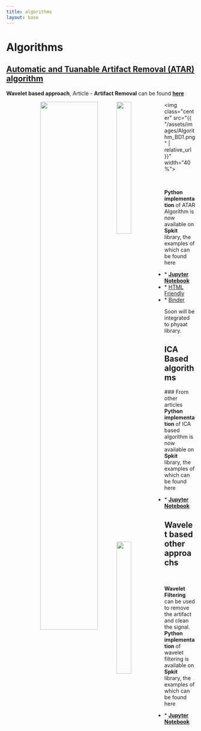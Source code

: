 ```yaml
---
title: algorithms
layout: base
---
```


<div class="section" id="Algorithm">
<h1>Algorithms<a class="headerlink" href="#experiment" title="Permalink to this headline"></a></h1>
<h2 ><a href="artifact_algo.html">Automatic and Tuanable Artifact Removal (ATAR) algorithm</a></h2>
<strong>Wavelet based approach</strong>, Article - <strong>Artifact Removal</strong> can be found <a href="https://doi.org/10.1016/j.bspc.2019.101624" target="_blank"><strong>here</strong></a><a href="https://doi.org/10.1016/j.bspc.2019.101624" target="_blank"> <i class="fa fa-file-pdf-o" style="font-size:24px;color:red"></i></a>
<br>

<center>
<figure>
<img style="float: left;"  src="{{ "/assets/images/Beta.gif" | relative_url }}" width="60%">
</figure>
</center>

<figure>
<img style="float: left;"  src="{{ "/assets/images/SignalsSeg3_WPD50_a.png" | relative_url }}" width="30%">
<img style="float: left;"  src="{{ "/assets/images/SignalsSeg3_WPD50_b.png" | relative_url }}" width="30%">
</figure>
  
<img class="center" src="{{ "/assets/images/Algorithm_BD1.png" | relative_url }}" width="40%">

 <br>

<strong>Python implementation </strong> of ATAR Algorithm is now available on <strong>Spkit</strong> library, the examples of which can be found here
 
<ul class="simple">
  <li>* <a href="https://nbviewer.org/github/Nikeshbajaj/Notebooks/blob/master/spkit/SP/ATAR_Algorithm_EEG_Artifact_Removal.ipynb" target="_blank"><strong>Jupyter Notebook </strong></a></li>
  <li>* <a href="https://spkit.github.io/guide/notebooks/ATAR_Algorithm_EEG_Artifact_Removal.html" target="_blank">HTML Friendly</a></li>
  <li>* <a href="https://mybinder.org/v2/gh/Nikeshbajaj/Notebooks/master?filepath=spkit/SP/ATAR_Algorithm_EEG_Artifact_Removal.ipynb" target="_blank">Binder</a></li>
</ul>
Soon will be integrated to phyaat library.


<!--<a><img alt="Under construction" src="../_images0/IPR.gif" width="300"></a>-->
<!--<h3 style="background-color: #EBF5FB">ICA based Artifact removal approach<a class="headerlink" href="#institutions" title="Permalink to this headline"></a></h3> -->

<h2> ICA Based algorithms</h2>
### From other articles
<strong>Python implementation </strong> of ICA based algorithm is now available on <strong>Spkit</strong> library, the examples of which can be found here
<ul class="simple">
<li> * <a href="https://nbviewer.org/github/Nikeshbajaj/Notebooks/blob/master/spkit/SP/ICA_based_Artifact_Removal.ipynb" target="_blank"> <strong>Jupyter Notebook </strong></a>
</li>
</ul>

<h2>Wavelet based other approachs</h2>
<br>

 **Wavelet Filtering** can be used to remove the artifact and clean the signal. <strong>Python implementation </strong> of wavelet filtering is available on <strong>Spkit</strong> library, the examples of which can be found here 
<ul class="simple">
<li> 
  * <a href="https://nbviewer.org/github/Nikeshbajaj/Notebooks/blob/master/spkit/SP/Wavelet_Filtering_1_demo.ipynb" target="_blank"><strong>Jupyter Notebook </strong></a>
 </li>
</ul>
 
 
 
<!--<li><a class="reference external" href="http://nikeshbajaj.in">Nikesh Bajaj<img alt="Nikesh Bajaj" src="_images0/nikeshbajaj.png" width="100"></a></li> -->
